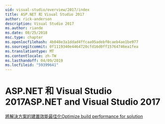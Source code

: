```yaml
---
uid: visual-studio/overview/2017/index
title: ASP.NET 和 Visual Studio 2017
author: rick-anderson
description: Visual Studio 2017
ms.author: riande
ms.date: 08/25/2018
msc.type: chapter
ms.openlocfilehash: 4b048e3a1ddad4ffcaa95adebf0caeb4ae1be977
ms.sourcegitcommit: 0f1119340e4464720cfd16d0ff15764746ea1fea
ms.translationtype: MT
ms.contentlocale: zh-TW
ms.lasthandoff: 04/09/2019
ms.locfileid: "59399641"
---
```

# <a name="aspnet-and-visual-studio-2017"></a><span data-ttu-id="22292-103">ASP.NET 和 Visual Studio 2017</span><span class="sxs-lookup"><span data-stu-id="22292-103">ASP.NET and Visual Studio 2017</span></span>


[<span data-ttu-id="22292-104">將解決方案的建置效能最佳化</span><span class="sxs-lookup"><span data-stu-id="22292-104">Optimize build performance for solution</span></span>](xref:visual-studio/overview/2017/optimize-build-perf)